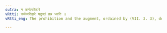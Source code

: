 ```yaml
---
sutra: न कर्मव्यतिहारे
vRtti: कर्मव्यतिहारे यदुक्तं तन्न भवति ॥
vRtti_eng: The prohibition and the augment, ordained by (VII. 3. 3), do not apply to a word which expresses the reciprocity of an action.

---
```


